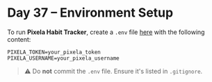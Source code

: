 # Day 37 – Environment Setup

To run **Pixela Habit Tracker**, create a `.env` file [here](../Day%2037/) with the following content:

```env
PIXELA_TOKEN=your_pixela_token
PIXELA_USERNAME=your_pixela_username
```

> ⚠️ Do **not** commit the `.env` file. Ensure it's listed in `.gitignore`.